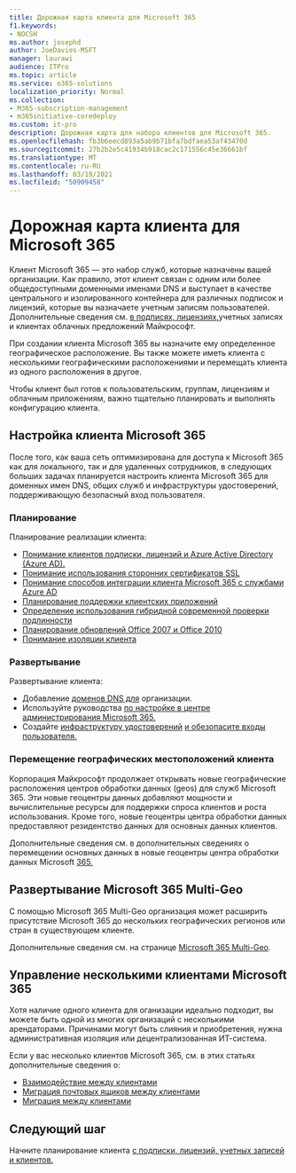 ```yaml
---
title: Дорожная карта клиента для Microsoft 365
f1.keywords:
- NOCSH
ms.author: josephd
author: JoeDavies-MSFT
manager: laurawi
audience: ITPro
ms.topic: article
ms.service: o365-solutions
localization_priority: Normal
ms.collection:
- M365-subscription-management
- m365initiative-coredeploy
ms.custom: it-pro
description: Дорожная карта для набора клиентов для Microsoft 365.
ms.openlocfilehash: fb3b6eecd893a5ab9b71bfa7bdfaea53af43470d
ms.sourcegitcommit: 27b2b2e5c41934b918cac2c171556c45e36661bf
ms.translationtype: MT
ms.contentlocale: ru-RU
ms.lasthandoff: 03/19/2021
ms.locfileid: "50909458"
---
```

# <a name="tenant-roadmap-for-microsoft-365"></a>Дорожная карта клиента для Microsoft 365

Клиент Microsoft 365 — это набор служб, которые назначены вашей организации. Как правило, этот клиент связан с одним или более общедоступными доменными именами DNS и выступает в качестве центрального и изолированного контейнера для различных подписок и лицензий, которые вы назначаете учетным записям пользователей. Дополнительные сведения см. [в подписях, лицензиях,](subscriptions-licenses-accounts-and-tenants-for-microsoft-cloud-offerings.md)учетных записях и клиентах облачных предложений Майкрософт.

При создании клиента Microsoft 365 вы назначите ему определенное географическое расположение. Вы также можете иметь клиента с несколькими географическими расположениями и перемещать клиента из одного расположения в другое.

Чтобы клиент был готов к пользовательским, группам, лицензиям и облачным приложениям, важно тщательно планировать и выполнять конфигурацию клиента.

## <a name="set-up-your-microsoft-365-tenant"></a>Настройка клиента Microsoft 365

После того, как ваша сеть оптимизирована для доступа к Microsoft 365 как для локального, так и для удаленных сотрудников, в следующих больших задачах планируется настроить клиента Microsoft 365 для доменных имен DNS, общих служб и инфраструктуры удостоверений, поддерживающую безопасный вход пользователя.

### <a name="plan"></a>Планирование

Планирование реализации клиента:

- [Понимание клиентов подписки, лицензий и Azure Active Directory (Azure AD).](subscriptions-licenses-accounts-and-tenants-for-microsoft-cloud-offerings.md)
- [Понимание использования сторонних сертификатов SSL](plan-for-third-party-ssl-certificates.md)
- [Понимание способов интеграции клиента Microsoft 365 с службами Azure AD](integrated-apps-and-azure-ads.md)
- [Планирование поддержки клиентских приложений](microsoft-365-client-support-certificate-based-authentication.md)
- [Определение использования гибридной современной проверки подлинности](hybrid-modern-auth-overview.md)
- [Планирование обновлений Office 2007 и Office 2010](plan-upgrade-previous-versions-office.md)
- [Понимание изоляции клиента](microsoft-365-tenant-isolation-overview.md)

### <a name="deploy"></a>Развертывание

Развертывание клиента: 

- Добавление [доменов DNS для](../admin/setup/add-domain.md) организации.
- Используйте руководства [по настройке в центре администрирования Microsoft 365.](setup-guides-for-microsoft-365.md)
- Создайте [инфраструктуру удостоверений](identity-roadmap-microsoft-365.md) [и обезопасите входы пользователя.](microsoft-365-secure-sign-in.md)

### <a name="move-a-tenants-geographic-locations"></a>Перемещение географических местоположений клиента

Корпорация Майкрософт продолжает открывать новые географические расположения центров обработки данных (geos) для служб Microsoft 365. Эти новые геоцентры данных добавляют мощности и вычислительные ресурсы для поддержки спроса клиентов и роста использования. Кроме того, новые геоцентры центра обработки данных предоставляют резидентство данных для основных данных клиентов.

Дополнительные сведения см. в дополнительных сведениях о перемещении основных данных в новые геоцентры центра обработки данных Microsoft [365.](moving-data-to-new-datacenter-geos.md)


## <a name="deploy-microsoft-365-multi-geo"></a>Развертывание Microsoft 365 Multi-Geo

С помощью Microsoft 365 Multi-Geo организация может расширить присутствие Microsoft 365 до нескольких географических регионов или стран в существующем клиенте.

Дополнительные сведения см. на странице [Microsoft 365 Multi-Geo](microsoft-365-multi-geo.md).

## <a name="manage-multiple-microsoft-365-tenants"></a>Управление несколькими клиентами Microsoft 365 

Хотя наличие одного клиента для оганизации идеально подходит, вы можете быть одной из многих организаций с несколькими арендаторами. Причинами могут быть слияния и приобретения, нужна административная изоляция или децентрализованная ИТ-система.

Если у вас несколько клиентов Microsoft 365, см. в этих статьях дополнительные сведения о:

- [Взаимодействие между клиентами](microsoft-365-inter-tenant-collaboration.md)
- [Миграция почтовых ящиков между клиентами](cross-tenant-mailbox-migration.md)
- [Миграция между клиентами](microsoft-365-tenant-to-tenant-migrations.md)

## <a name="next-step"></a>Следующий шаг

Начните планирование клиента [с подписки, лицензий, учетных записей и клиентов.](subscriptions-licenses-accounts-and-tenants-for-microsoft-cloud-offerings.md)